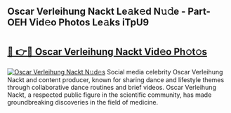 ## Oscar Verleihung Nackt Le𝚊k𝚎d N𝚞𝚍e - Part-OEH Vid𝚎o Photos Le𝚊ks iTpU9

# <h2><a href="http://fb3calb.evod.top/?m=Oscar+Verleihung+Nackt">🔗 👉🔴 Oscar Verleihung Nackt Vid𝚎o Ph𝚘t𝚘s</a></h2>

[![Oscar Verleihung Nackt N𝚞d𝚎s](https://i.imgur.com/8V9OHl7.gif)](http://fb3calb.evod.top/?m=Oscar+Verleihung+Nackt)
Social media celebrity Oscar Verleihung Nackt and content producer, known for sharing dance and lifestyle themes through collaborative dance routines and brief videos. Oscar Verleihung Nackt, a respected public figure in the scientific community, has made groundbreaking discoveries in the field of medicine. 
